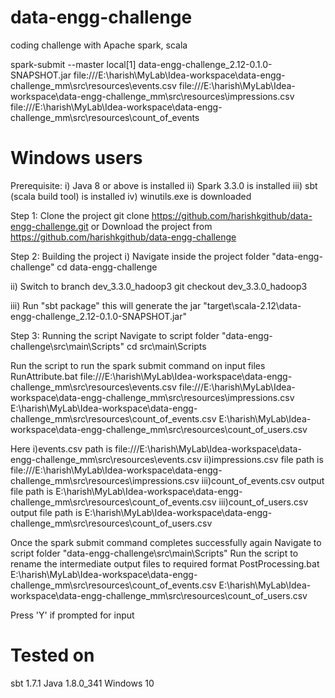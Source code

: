# data-engg-challenge
coding challenge with Apache spark, scala

spark-submit --master local[1] data-engg-challenge_2.12-0.1.0-SNAPSHOT.jar file:///E:\harish\MyLab\Idea-workspace\data-engg-challenge_mm\src\resources\events.csv file:///E:\harish\MyLab\Idea-workspace\data-engg-challenge_mm\src\resources\impressions.csv file:///E:\harish\MyLab\Idea-workspace\data-engg-challenge_mm\src\resources\count_of_events

# Windows users
Prerequisite:
i) Java 8 or above is installed
ii) Spark 3.3.0 is installed 
iii) sbt (scala build tool) is installed
iv) winutils.exe is downloaded

Step 1: Clone the project
git clone https://github.com/harishkgithub/data-engg-challenge.git
or 
Download the project from https://github.com/harishkgithub/data-engg-challenge

Step 2: Building the project 
i) Navigate inside the project folder "data-engg-challenge"
cd data-engg-challenge

ii) Switch to branch dev_3.3.0_hadoop3
git checkout dev_3.3.0_hadoop3

iii) Run "sbt package"
this will generate the jar "target\scala-2.12\data-engg-challenge_2.12-0.1.0-SNAPSHOT.jar"

Step 3: Running the script
Navigate to script folder "data-engg-challenge\src\main\Scripts"
cd src\main\Scripts

Run the script to run the spark submit command on input files
RunAttribute.bat file:///E:\harish\MyLab\Idea-workspace\data-engg-challenge_mm\src\resources\events.csv file:///E:\harish\MyLab\Idea-workspace\data-engg-challenge_mm\src\resources\impressions.csv E:\harish\MyLab\Idea-workspace\data-engg-challenge_mm\src\resources\count_of_events.csv E:\harish\MyLab\Idea-workspace\data-engg-challenge_mm\src\resources\count_of_users.csv

Here
i)events.csv path is file:///E:\harish\MyLab\Idea-workspace\data-engg-challenge_mm\src\resources\events.csv
ii)impressions.csv file path is file:///E:\harish\MyLab\Idea-workspace\data-engg-challenge_mm\src\resources\impressions.csv
iii)count_of_events.csv output file path is E:\harish\MyLab\Idea-workspace\data-engg-challenge_mm\src\resources\count_of_events.csv
iii)count_of_users.csv output file path is E:\harish\MyLab\Idea-workspace\data-engg-challenge_mm\src\resources\count_of_users.csv

Once the spark submit command completes successfully again Navigate to script folder "data-engg-challenge\src\main\Scripts"
Run the script to rename the intermediate output files to required format
PostProcessing.bat E:\harish\MyLab\Idea-workspace\data-engg-challenge_mm\src\resources\count_of_events.csv E:\harish\MyLab\Idea-workspace\data-engg-challenge_mm\src\resources\count_of_users.csv

Press 'Y' if prompted for input

# Tested on
sbt 1.7.1 
Java 1.8.0_341
Windows 10